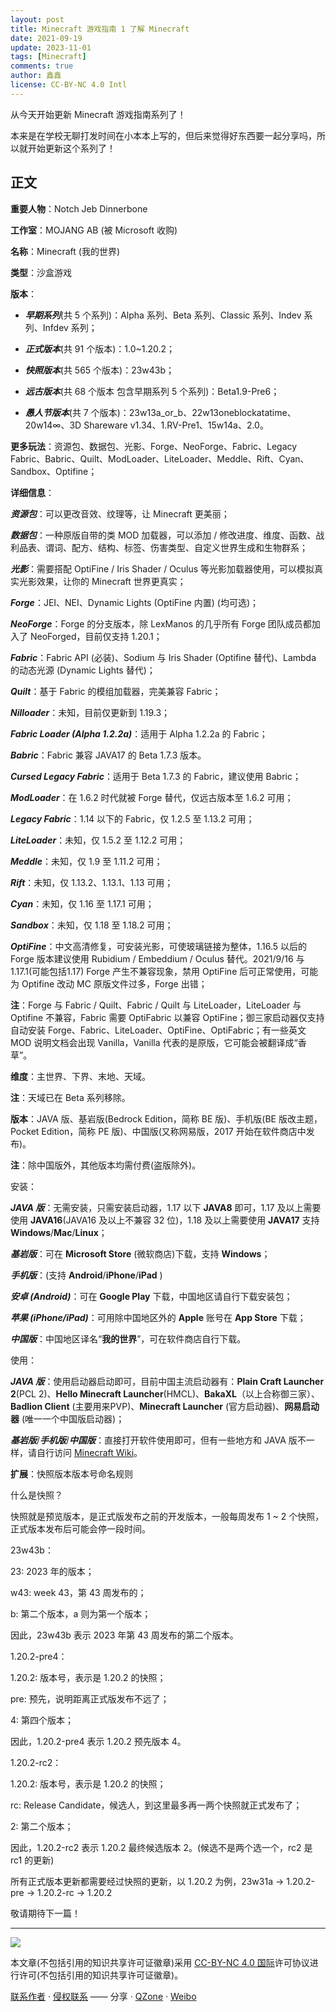 ```yaml
---
layout: post
title: Minecraft 游戏指南 1 了解 Minecraft
date: 2021-09-19
update: 2023-11-01
tags: [Minecraft]
comments: true
author: 鑫鑫
license: CC-BY-NC 4.0 Intl
---
```


从今天开始更新 Minecraft 游戏指南系列了！

本来是在学校无聊打发时间在小本本上写的，但后来觉得好东西要一起分享吗，所以就开始更新这个系列了！

## 正文

**重要人物**：Notch Jeb Dinnerbone

**工作室**：MOJANG AB (被 Microsoft 收购)

**名称**：Minecraft (我的世界)

**类型**：沙盒游戏

**版本**：

- ***早期系列***(共 5 个系列)：Alpha 系列、Beta 系列、Classic 系列、Indev 系列、Infdev 系列；

- ***正式版本***(共 91 个版本)：1.0~1.20.2；

- ***快照版本***(共 565 个版本)：23w43b；

- ***远古版本***(共 68 个版本 包含早期系列 5 个系列)：Beta1.9-Pre6；

- ***愚人节版本***(共 7 个版本)：23w13a_or_b、22w13oneblockatatime、20w14∞、3D Shareware v1.34、1.RV-Pre1、15w14a、2.0。

**更多玩法**：资源包、数据包、光影、Forge、NeoForge、Fabric、Legacy Fabric、Babric、Quilt、ModLoader、LiteLoader、Meddle、Rift、Cyan、Sandbox、Optifine；

**详细信息**：

***资源包***：可以更改音效、纹理等，让 Minecraft 更美丽；

***数据包***：一种原版自带的类 MOD 加载器，可以添加 / 修改进度、维度、函数、战利品表、谓词、配方、结构、标签、伤害类型、自定义世界生成和生物群系；

***光影***：需要搭配 OptiFine / Iris Shader / Oculus 等光影加载器使用，可以模拟真实光影效果，让你的 Minecraft 世界更真实；

***Forge***：JEI、NEI、Dynamic Lights (OptiFine 内置) (均可选)；

***NeoForge***：Forge 的分支版本，除 LexManos 的几乎所有 Forge 团队成员都加入了 NeoForged，目前仅支持 1.20.1；

***Fabric***：Fabric API (必装)、Sodium 与 Iris Shader (Optifine 替代)、Lambda 的动态光源 (Dynamic Lights 替代)；

***Quilt***：基于 Fabric 的模组加载器，完美兼容 Fabric；

***Nilloader***：未知，目前仅更新到 1.19.3；

***Fabric Loader (Alpha 1.2.2a)***：适用于 Alpha 1.2.2a 的 Fabric；

***Babric***：Fabric 兼容 JAVA17 的 Beta 1.7.3 版本。

***Cursed Legacy Fabric***：适用于 Beta 1.7.3 的 Fabric，建议使用 Babric；

***ModLoader***：在 1.6.2 时代就被 Forge 替代，仅远古版本至 1.6.2 可用；

***Legacy Fabric***：1.14 以下的 Fabric，仅 1.2.5 至 1.13.2 可用；

***LiteLoader***：未知，仅 1.5.2 至 1.12.2 可用；

***Meddle***：未知，仅 1.9 至 1.11.2 可用；

***Rift***：未知，仅 1.13.2、1.13.1、1.13 可用；

***Cyan***：未知，仅 1.16 至 1.17.1 可用；

***Sandbox***：未知，仅 1.18 至 1.18.2 可用；

***OptiFine***：中文高清修复，可安装光影，可使玻璃链接为整体，1.16.5 以后的 Forge 版本建议使用 Rubidium / Embeddium / Oculus 替代。2021/9/16 与 1.17.1(可能包括1.17) Forge 产生不兼容现象，禁用 OptiFine 后可正常使用，可能为 Optifine 改动 MC 原版文件过多，Forge 出错；

**注**：Forge 与 Fabric / Quilt、Fabric / Quilt 与 LiteLoader，LiteLoader 与 Optifine 不兼容，Fabric 需要 OptiFabric 以兼容 OptiFine；御三家启动器仅支持自动安装 Forge、Fabric、LiteLoader、OptiFine、OptiFabric；有一些英文 MOD 说明文档会出现 Vanilla，Vanilla 代表的是原版，它可能会被翻译成“香草”。

**维度**：主世界、下界、末地、天域。

**注**：天域已在 Beta 系列移除。

**版本**：JAVA 版、基岩版(Bedrock Edition，简称 BE 版)、手机版(BE 版改主题，Pocket Edition，简称 PE 版)、中国版(又称网易版，2017 开始在软件商店中发布)。

**注**：除中国版外，其他版本均需付费(盗版除外)。

安装：

***JAVA 版***：无需安装，只需安装启动器，1.17 以下 **JAVA8** 即可，1.17 及以上需要使用 **JAVA16**(JAVA16 及以上不兼容 32 位)，1.18 及以上需要使用 **JAVA17** 支持 **Windows**/**Mac**/**Linux**；

***基岩版***：可在 **Microsoft Store** (微软商店)下载，支持 **Windows**；

***手机版***：(支持 **Android**/**iPhone**/**iPad** )

***安卓 (Android)***：可在 **Google Play** 下载，中国地区请自行下载安装包；

***苹果 (iPhone/iPad)***：可用除中国地区外的 **Apple** 账号在 **App Store** 下载；

***中国版***：中国地区译名“**我的世界**”，可在软件商店自行下载。

使用：

***JAVA 版***：使用启动器启动即可，目前中国主流启动器有：**Plain Craft Launcher 2**(PCL 2)、**Hello Minecraft Launcher**(HMCL)、**BakaXL**（以上合称御三家）、**Badlion Client** (主要用来PVP)、**Minecraft Launcher** (官方启动器)、**网易启动器** (唯一一个中国版启动器)；

***基岩版***/***手机版***/***中国版***：直接打开软件使用即可，但有一些地方和 JAVA 版不一样，请自行访问 [Minecraft Wiki](//minecraft.fandom.com/zh/wiki/Minecraft_Wiki)。

**扩展**：快照版本版本号命名规则

什么是快照？

快照就是预览版本，是正式版发布之前的开发版本，一般每周发布 1 \~ 2 个快照，正式版本发布后可能会停一段时间。

23w43b：

23: 2023 年的版本；

w43: week 43，第 43 周发布的；

b: 第二个版本，a 则为第一个版本；

因此，23w43b 表示 2023 年第 43 周发布的第二个版本。

1.20.2-pre4：

1.20.2: 版本号，表示是 1.20.2 的快照；

pre: 预先，说明距离正式版发布不远了；

4: 第四个版本；

因此，1.20.2-pre4 表示 1.20.2 预先版本 4。

1.20.2-rc2：

1.20.2: 版本号，表示是 1.20.2 的快照；

rc: Release Candidate，候选人，到这里最多再一两个快照就正式发布了；

2: 第二个版本；

因此，1.20.2-rc2 表示 1.20.2 最终候选版本 2。(候选不是两个选一个，rc2 是 rc1 的更新)

所有正式版本更新都需要经过快照的更新，以 1.20.2 为例，23w31a -> 1.20.2-pre -> 1.20.2-rc -> 1.20.2

敬请期待下一篇！

---

[![](//licensebuttons.net/l/by-nc/4.0/88x31.png)](//creativecommons.org/licenses/by-nc/4.0/deed.zh)

本文章(不包括引用的知识共享许可证徽章)采用 [CC-BY-NC 4.0 国际](//creativecommons.org/licenses/by-nc/4.0/deed.zh)许可协议进行许可(不包括引用的知识共享许可证徽章)。

[联系作者](mailto:blog@xinxin2021.tk) · [侵权联系](mailto:tort@xinxin2021.tk) —— 分享 · [QZone](https://sns.qzone.qq.com/cgi-bin/qzshare/cgi_qzshare_onekey?url=https%3A%2F%2Fblog.xinxin2021.tk%2Fminecraft_1%2F&title=Minecraft%E6%B8%B8%E6%88%8F%E6%8C%87%E5%8D%971+%E4%BA%86%E8%A7%A3Minecraft&site=%E9%91%AB%E5%8D%9A%E5%AE%A2) · [Weibo](https://service.weibo.com/share/share.php?url=https%3A%2F%2Fblog.xinxin2021.tk%2Fminecraft_1%2F&count=1&title=Minecraft%E6%B8%B8%E6%88%8F%E6%8C%87%E5%8D%971+%E4%BA%86%E8%A7%A3Minecraft&language=zh_cn)
